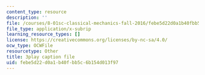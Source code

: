 ```yaml
---
content_type: resource
description: ''
file: /courses/8-01sc-classical-mechanics-fall-2016/febe5d22d0a1b40fbb5c6b154d013f97_-b0dFcebPcs.srt
file_type: application/x-subrip
learning_resource_types: []
license: https://creativecommons.org/licenses/by-nc-sa/4.0/
ocw_type: OCWFile
resourcetype: Other
title: 3play caption file
uid: febe5d22-d0a1-b40f-bb5c-6b154d013f97
---
```

